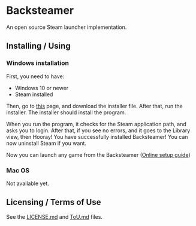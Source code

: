 # Backsteamer
An open source Steam launcher implementation.

## Installing / Using

### Windows installation
First, you need to have:
 - Windows 10 or newer
 - Steam installed

Then, go to [this](https://github.com/Hassunaama/backsteamer/releases/latest) page, and download the installer file.
After that, run the installer. The installer should install the program.

When you run the program, it checks for the Steam application path, and asks you to login.
After that, if you see no errors, and it goes to the Library view, then Hooray!
You have successfully installed Backsteamer! You can now uninstall Steam if you want.

Now you can launch any game from the Backsteamer ([Online setup guide](online.md))

### Mac OS
Not available yet.

## Licensing / Terms of Use
See the [LICENSE.md](LICENSE.md) and [ToU.md](ToU.md) files.
